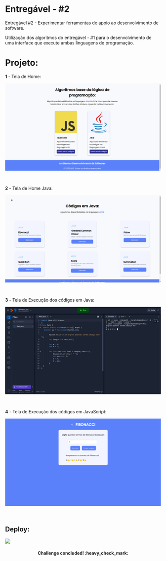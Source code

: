 # Entregável - #2
Entregável #2 - Experimentar ferramentas de apoio ao desenvolvimento de software.

<p>Utilização dos algoritmos do entregável - #1 para o desenvolvimento de uma interface que execute ambas linguagens de programação.</p>

<h1>Projeto:</h1>

**1** - Tela de Home:
<p align="center"><img src="./assets/home.png"></p><br/>

**2** - Tela de Home Java:
<p align="center"><img src="./assets/homeJava.png"></p><br/>

**3** - Tela de Execução dos códigos em Java:
<p align="center"><img src="./assets/fibonacciJava.png"></p><br/>

**4** - Tela de Execução dos códigos em JavaScript:
<p align="center"><img src="./assets/fibonacci.png"></p><br/>

<h2>Deploy:</h2>

<a href="https://ambiente-software.vercel.app/"><img src="https://img.shields.io/static/v1?label=AMB&message=ENT-2&color=5a81fa&style=for-the-badge"/></a>

<h4 align="center">
   Challenge concluded! :heavy_check_mark:
</h4>
